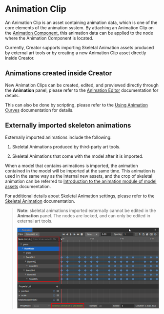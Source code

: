 # Animation Clip

An Animation Clip is an asset containing animation data, which is one of the core elements of the animation system. By attaching an Animation Clip on the [Animation Component](animation-component.md), this animation data can be applied to the node where the Animation Component is located.

Currently, Creator supports importing Skeletal Animation assets produced by external art tools or by creating a new Animation Clip asset directly inside Creator.

## Animations created inside Creator

New Animation Clips can be created, edited, and previewed directly through the **Animation** panel, please refer to the [Animation Editor](animation.md) documentation for details.

This can also be done by scripting, please refer to the [Using Animation Curves](use-animation-curve.md) documentation for details.

## Externally imported skeleton animations

Externally imported animations include the following:

1. Skeletal Animations produced by third-party art tools.

2. Skeletal Animations that come with the model after it is imported.

When a model that contains animations is imported, the animation contained in the model will be imported at the same time. This animation is used in the same way as the internal new assets, and the crop of skeletal animation can be referred to [Introduction to the animation module of model assets](../asset/mesh.md) documentation.

For additional details about Skeletal Animation settings, please refer to the [Skeletal Animation](skeletal-animation.md) documentation.

> **Note**: skeletal animations imported externally cannot be edited in the **Animation** panel. The nodes are locked, and can only be edited in external art tools.
>
> ![skeletal animation](animation-clip/skeletal-animation.png)
